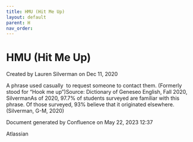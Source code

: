 ```yaml
---
title: HMU (Hit Me Up)
layout: default
parent: H
nav_order:
---
```


# HMU (Hit Me Up)

Created by  Lauren Silverman on Dec 11, 2020

A phrase used casually  to request someone to contact them. (Formerly stood for “Hook me up”)Source: Dictionary of Geneseo English, Fall 2020, SilvermanAs of 2020, 97.7% of students surveyed are familiar with this phrase. Of those surveyed, 93% believe that it originated elsewhere.(Silverman, G-M, 2020)

Document generated by Confluence on May 22, 2023 12:37

Atlassian
